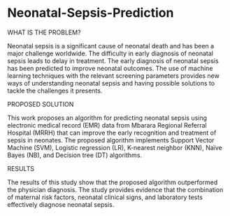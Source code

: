 # Neonatal-Sepsis-Prediction

WHAT IS THE PROBLEM?

Neonatal sepsis is a significant cause of neonatal death and has been a major challenge worldwide. The difficulty in early diagnosis of neonatal sepsis leads to delay in treatment. The early diagnosis of neonatal sepsis has been predicted to improve neonatal outcomes. The use of machine learning techniques with the relevant screening parameters provides new ways of understanding neonatal sepsis and having possible solutions to tackle the challenges it presents.

PROPOSED SOLUTION

This work proposes an algorithm for predicting neonatal sepsis using electronic medical record (EMR) data from Mbarara Regional Referral Hospital (MRRH) that can improve the early recognition and treatment of sepsis in neonates. The proposed algorithm implements Support Vector Machine (SVM), Logistic regression (LR), K-nearest neighbor (KNN), Naïve Bayes (NB), and Decision tree (DT) algorithms.

RESULTS

The results of this study show that the proposed algorithm outperformed the physician diagnosis. The study provides evidence that the combination of maternal risk factors, neonatal clinical signs, and laboratory tests effectively diagnose neonatal sepsis.
